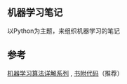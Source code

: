 ## 机器学习笔记

以Python为主题，来组织机器学习的笔记





## 参考

[机器学习算法详解系列](http://blog.csdn.net/suipingsp/article/category/2749113)  , [书附代码](https://github.com/Aidan-zhang?utf8=%E2%9C%93&tab=repositories&q=&type=&language=python)（推荐）





